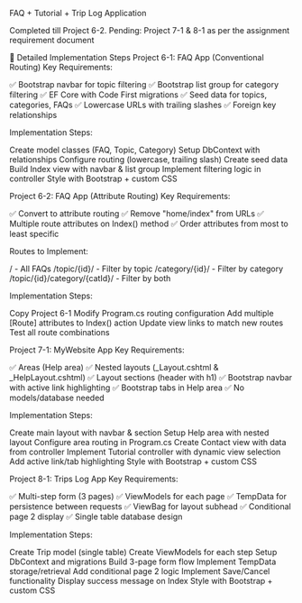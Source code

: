 FAQ + Tutorial + Trip Log Application

Completed till Project 6-2.
Pending: Project 7-1 & 8-1 as per the assignment requirement document

📝 Detailed Implementation Steps
Project 6-1: FAQ App (Conventional Routing)
Key Requirements:

✅ Bootstrap navbar for topic filtering
✅ Bootstrap list group for category filtering
✅ EF Core with Code First migrations
✅ Seed data for topics, categories, FAQs
✅ Lowercase URLs with trailing slashes
✅ Foreign key relationships

Implementation Steps:

Create model classes (FAQ, Topic, Category)
Setup DbContext with relationships
Configure routing (lowercase, trailing slash)
Create seed data
Build Index view with navbar & list group
Implement filtering logic in controller
Style with Bootstrap + custom CSS


Project 6-2: FAQ App (Attribute Routing)
Key Requirements:

✅ Convert to attribute routing
✅ Remove "home/index" from URLs
✅ Multiple route attributes on Index() method
✅ Order attributes from most to least specific

Routes to Implement:

/ - All FAQs
/topic/{id}/ - Filter by topic
/category/{id}/ - Filter by category
/topic/{id}/category/{catId}/ - Filter by both

Implementation Steps:

Copy Project 6-1
Modify Program.cs routing configuration
Add multiple [Route] attributes to Index() action
Update view links to match new routes
Test all route combinations


Project 7-1: MyWebsite App
Key Requirements:

✅ Areas (Help area)
✅ Nested layouts (_Layout.cshtml & _HelpLayout.cshtml)
✅ Layout sections (header with h1)
✅ Bootstrap navbar with active link highlighting
✅ Bootstrap tabs in Help area
✅ No models/database needed

Implementation Steps:

Create main layout with navbar & section
Setup Help area with nested layout
Configure area routing in Program.cs
Create Contact view with data from controller
Implement Tutorial controller with dynamic view selection
Add active link/tab highlighting
Style with Bootstrap + custom CSS


Project 8-1: Trips Log App
Key Requirements:

✅ Multi-step form (3 pages)
✅ ViewModels for each page
✅ TempData for persistence between requests
✅ ViewBag for layout subhead
✅ Conditional page 2 display
✅ Single table database design

Implementation Steps:

Create Trip model (single table)
Create ViewModels for each step
Setup DbContext and migrations
Build 3-page form flow
Implement TempData storage/retrieval
Add conditional page 2 logic
Implement Save/Cancel functionality
Display success message on Index
Style with Bootstrap + custom CSS
